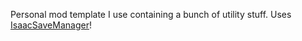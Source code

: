 Personal mod template I use containing a bunch of utility stuff. Uses [IsaacSaveManager](https://github.com/catinsurance/IsaacSaveManager)!

